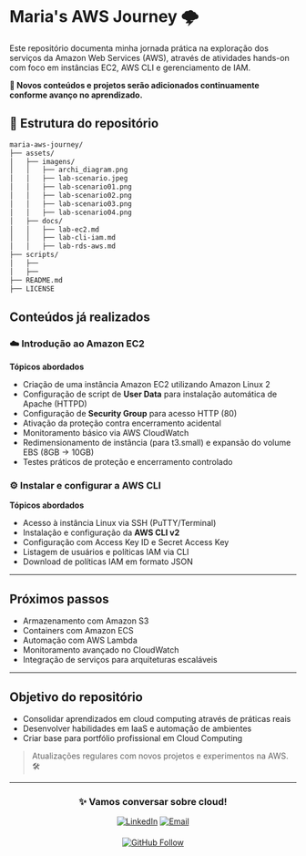 
# Maria's AWS Journey 🌩️

Este repositório documenta minha jornada prática na exploração dos serviços da Amazon Web Services (AWS), através de atividades hands-on com foco em instâncias EC2, AWS CLI e gerenciamento de IAM.

**📌 Novos conteúdos e projetos serão adicionados continuamente conforme avanço no aprendizado.**

## 📁 Estrutura do repositório
```sh
maria-aws-journey/
├── assets/
│   ├── imagens/
│   │   ├── archi_diagram.png
│   │   ├── lab-scenario.jpeg
│   │   ├── lab-scenario01.png
│   │   ├── lab-scenario02.png
│   │   ├── lab-scenario03.png
│   │   ├── lab-scenario04.png
│   ├── docs/
│   │   ├── lab-ec2.md
│   │   ├── lab-cli-iam.md
│   │   ├── lab-rds-aws.md
├── scripts/
│   ├── 
│   ├── 
├── README.md
├── LICENSE
```

## Conteúdos já realizados

### ☁️ Introdução ao Amazon EC2
**Tópicos abordados**

- Criação de uma instância Amazon EC2 utilizando Amazon Linux 2
- Configuração de script de **User Data** para instalação automática de Apache (HTTPD)
- Configuração de **Security Group** para acesso HTTP (80)
- Ativação da proteção contra encerramento acidental
- Monitoramento básico via AWS CloudWatch
- Redimensionamento de instância (para t3.small) e expansão do volume EBS (8GB → 10GB)
- Testes práticos de proteção e encerramento controlado

### ⚙️ Instalar e configurar a AWS CLI
**Tópicos abordados**

- Acesso à instância Linux via SSH (PuTTY/Terminal)
- Instalação e configuração da **AWS CLI v2**
- Configuração com Access Key ID e Secret Access Key
- Listagem de usuários e políticas IAM via CLI
- Download de políticas IAM em formato JSON

---

## Próximos passos

- Armazenamento com Amazon S3
- Containers com Amazon ECS
- Automação com AWS Lambda
- Monitoramento avançado no CloudWatch
- Integração de serviços para arquiteturas escaláveis

---

## Objetivo do repositório

- Consolidar aprendizados em cloud computing através de práticas reais
- Desenvolver habilidades em IaaS e automação de ambientes
- Criar base para portfólio profissional em Cloud Computing

> Atualizações regulares com novos projetos e experimentos na AWS. 🛠️

---

<div align="center">

### ✨ Vamos conversar sobre cloud!
[![LinkedIn](https://img.shields.io/badge/-Conecte_se_no_LinkedIn-0077B5?style=for-the-badge&logo=linkedin&logoColor=white)](https://linkedin.com/in/mariaescabral) 
[![Email](https://img.shields.io/badge/-Mande_um_Email-D14836?style=for-the-badge&logo=gmail&logoColor=white)](mailto:mariaeduardacabral170@gmail.com)

</div>

<div align="center" style="margin-top:20px;">
  
[![GitHub Follow](https://img.shields.io/badge/Siga_me_no_GitHub-181717?style=for-the-badge&logo=github)](https://github.com/MariaESCabral)


</div>